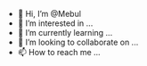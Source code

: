 - 👋 Hi, I’m @Mebul
- 👀 I’m interested in ...
- 🌱 I’m currently learning ...
- 💞️ I’m looking to collaborate on ...
- 📫 How to reach me ...

<!---
Mebul/Mebul is a ✨ special ✨ repository because its `README.md` (this file) appears on your GitHub profile.
You can click the Preview link to take a look at your changes.
--->
